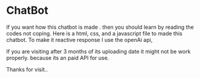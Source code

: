 # ChatBot

If you want how this chatbot is made . then you should learn by reading the codes not coping.
Here is a html, css, and a javascript file to made this chatbot. To make it reactive response I use
the openAi api, 

If you are visiting after 3 months of its uploading date it might not be work properly.
because its an paid API for use.

Thanks for visit..

